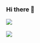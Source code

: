### Hi there 👋
<a href="#">
  <img align="center" src="https://github-readme-stats.vercel.app/api?username=diamond95&theme=radical" />
</a>
<br /> <br />
<a href="#">
  <img align="center" src="https://github-readme-stats.vercel.app/api/top-langs/?username=diamond95&layout=compact&theme=radical" />
</a>
